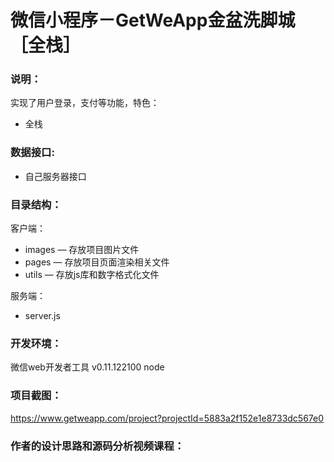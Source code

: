 # 微信小程序－GetWeApp金盆洗脚城［全栈］

### 说明：

实现了用户登录，支付等功能，特色：
- 全栈

### 数据接口:

- 自己服务器接口

### 目录结构：

客户端：
- images — 存放项目图片文件
- pages — 存放项目页面渲染相关文件
- utils — 存放js库和数字格式化文件

服务端：
- server.js

### 开发环境：

微信web开发者工具 v0.11.122100
node

### 项目截图：

https://www.getweapp.com/project?projectId=5883a2f152e1e8733dc567e0

### 作者的设计思路和源码分析视频课程：

